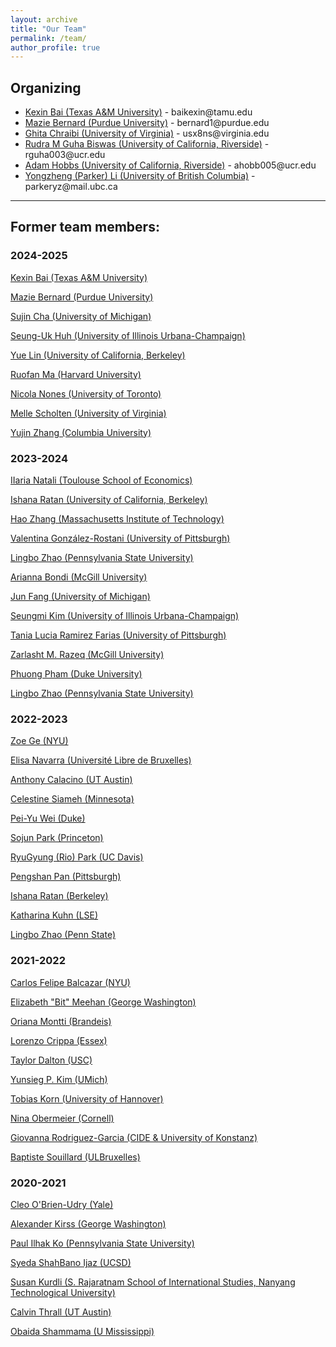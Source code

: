 ```yaml
---
layout: archive
title: "Our Team"
permalink: /team/
author_profile: true
---
```

## Organizing
<ul>
    <li><a href="https://www.linkedin.com/in/kexin-bai-08a3921b0/">Kexin Bai (Texas A&M University)</a> - baikexin@tamu.edu</li>
    <li><a href="https://www.maziebernard.com/">Mazie Bernard (Purdue University)</a> - bernard1@purdue.edu </li>
    <li><a href="https://sites.google.com/view/ghita-chraibi/bio">Ghita Chraibi (University of Virginia)</a> - usx8ns@virginia.edu</li>
    <li><a href="https://rudraguhabiswas.org/">Rudra M Guha Biswas (University of California, Riverside)</a> - rguha003@ucr.edu</li>
    <li><a href="https://adamlhobbs.com/">Adam Hobbs (University of California, Riverside)</a> - ahobb005@ucr.edu</li>
    <li><a href="https://parkerli.org/">Yongzheng (Parker) Li (University of British Columbia)</a> - parkeryz@mail.ubc.ca</li>
</ul>

<hr> 

## Former team members:
### 2024-2025
[Kexin Bai (Texas A&M University)](https://www.linkedin.com/in/kexin-bai-08a3921b0/)  

[Mazie Bernard (Purdue University)](https://www.maziebernard.com/)  

[Sujin Cha (University of Michigan)](https://lsa.umich.edu/polisci/people/graduate-students/sujin-cha.html)  

[Seung-Uk Huh (University of Illinois Urbana-Champaign)](https://pol.illinois.edu/directory/profile/suhuh2)  

[Yue Lin (University of California, Berkeley)](https://florenceyuelin.github.io/)  

[Ruofan Ma (Harvard University)](https://www.gov.harvard.edu/directory/ruofan-ma/)  

[Nicola Nones (University of Toronto)](https://www.nicolanones.com/)  

[Melle Scholten (University of Virginia)](https://uva.theopenscholar.com/melle-scholten)  

[Yujin Zhang (Columbia University)](https://www.yujinzhang.com/)

### 2023-2024
[IIaria Natali (Toulouse School of Economics)](https://sites.google.com/view/ilaria-natali/home)  

[Ishana Ratan (University of California, Berkeley)](https://ishanaratan.com/)  

[Hao Zhang (Massachusetts Institute of Technology)](https://www.haocharliezhang.com/)

[Valentina González-Rostani (University of Pittsburgh)](https://gonzalez-rostani.com/)

[Lingbo Zhao (Pennsylvania State University)](https://lingbozhao.github.io/)  

[Arianna Bondi (McGill University)](https://www.linkedin.com/in/arianna-bondi-375435161/?originalSubdomain=it)

[Jun Fang (University of Michigan)](https://lsa.umich.edu/polisci/people/graduate-students/junfang.html)

[Seungmi Kim (University of Illinois Urbana-Champaign)](https://pol.illinois.edu/directory/profile/seungmi2)

[Tania Lucia Ramirez Farias (University of Pittsburgh)](https://www.sociology.pitt.edu/people/ant-26)

[Zarlasht M. Razeq (McGill University)](https://www.sociology.pitt.edu/people/ant-26)

[Phuong Pham (Duke University)](https://scholars.duke.edu/person/phuong.pham)

[Lingbo Zhao (Pennsylvania State University)](https://lingbozhao.github.io/)


### 2022-2023

[Zoe Ge (NYU)](https://wp.nyu.edu/zoege/)

[Elisa Navarra (Université Libre de Bruxelles)](https://sites.google.com/view/elisanavarra)

[Anthony Calacino (UT Austin)](https://cola.utexas.edu/government/graduate/profile.php?id=ac72973)


[Celestine Siameh (Minnesota)](https://www.celestineogboh.com/)

[Pei-Yu Wei (Duke)](https://www.peiyuwei.com/)

[Sojun Park (Princeton)](https://sites.google.com/view/sojunp/home)

[RyuGyung (Rio) Park (UC Davis)](https://riopark.weebly.com/ )

[Pengshan Pan (Pittsburgh) ](https://www.cgm.pitt.edu/people/ant-25)

[Ishana Ratan (Berkeley)](https://enlab.berkeley.edu/lab-people/ishana-ratan/)

[Katharina Kuhn (LSE)](https://www.lse.ac.uk/international-relations/phd-students/kuhn-katharina)

[Lingbo Zhao (Penn State)](https://polisci.la.psu.edu/people/lkz5164/)


### 2021-2022

[Carlos Felipe Balcazar (NYU)](https://cfbalcazar.github.io/)

[Elizabeth "Bit" Meehan (George Washington)](https://elizabethbitmeehan.com/)

[Oriana Montti (Brandeis)](https://www.linkedin.com/in/orianamontti/)

[Lorenzo Crippa (Essex)](https://lorenzo-crippa.github.io)

[Taylor Dalton (USC)](https://taylorrdalton.com)

[Yunsieg P. Kim (UMich)](https:sites.lsa.umich.edu/yunsieg/)

[Tobias Korn (University of Hannover)](https://https://www.uni-goettingen.de/en/587541.html)

[Nina Obermeier (Cornell) ](https://ninaobermeier.com)

[Giovanna Rodriguez-Garcia (CIDE & University of Konstanz)](https://giovannarodriguezgarcia.academia.edu)

[Baptiste Souillard (ULBruxelles)](https://baptistesouillard.com)


### 2020-2021

[Cleo O'Brien-Udry (Yale)](https://cobrienudry.github.io/)

[Alexander Kirss (George Washington)](https://www.alexanderkirss.com/)

[Paul Ilhak Ko (Pennsylvania State University)](https://sites.google.com/view/paulko/home)

[Syeda ShahBano Ijaz (UCSD)](https://ssijaz.github.io)

[Susan Kurdli (S. Rajaratnam School of International Studies, Nanyang Technological University)](https://www.rsis.edu.sg/gpo/graduate-programmes/ph-d-programme/phd-student-profiles/)

[Calvin Thrall (UT Austin)](https://calvinthrall.github.io)

[Obaida Shammama (U Mississippi) ](https://https://politicalscience.olemiss.edu/current-ph-d-students/)

